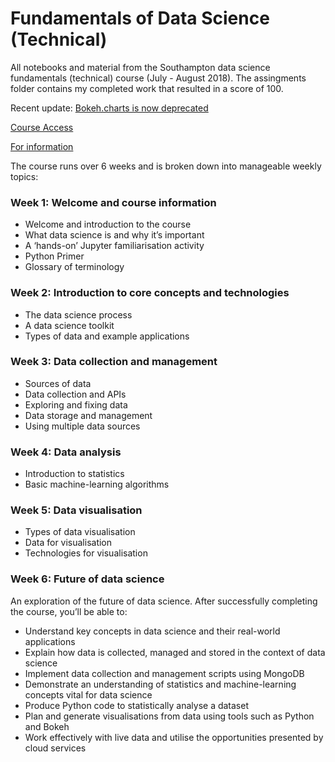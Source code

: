 # Fundamentals of Data Science (Technical)
All notebooks and material from the Southampton data science fundamentals (technical) course (July - August 2018). The assingments folder contains my completed work that resulted in a score of 100. 

Recent update: [Bokeh.charts is now deprecated](https://github.com/bokeh/bkcharts)

[Course Access](https://southamptondata.instructure.com/login/canvas)

[For information](https://southamptondata.science/courses/fundamentals-of-data-science.htm)

The course runs over 6 weeks and is broken down into manageable weekly topics:

### Week 1: Welcome and course information

- Welcome and introduction to the course
- What data science is and why it’s important
- A ‘hands-on’ Jupyter familiarisation activity
- Python Primer
- Glossary of terminology

### Week 2: Introduction to core concepts and technologies

- The data science process
- A data science toolkit
- Types of data and example applications

### Week 3: Data collection and management

- Sources of data
- Data collection and APIs
- Exploring and fixing data
- Data storage and management
- Using multiple data sources

### Week 4: Data analysis

- Introduction to statistics
- Basic machine-learning algorithms

### Week 5: Data visualisation

- Types of data visualisation
- Data for visualisation
- Technologies for visualisation

### Week 6: Future of data science

An exploration of the future of data science. After successfully completing the course, you’ll be able to:

- Understand key concepts in data science and their real-world applications
- Explain how data is collected, managed and stored in the context of data science
- Implement data collection and management scripts using MongoDB
- Demonstrate an understanding of statistics and machine-learning concepts vital for data science
- Produce Python code to statistically analyse a dataset
- Plan and generate visualisations from data using tools such as Python and Bokeh
- Work effectively with live data and utilise the opportunities presented by cloud services

